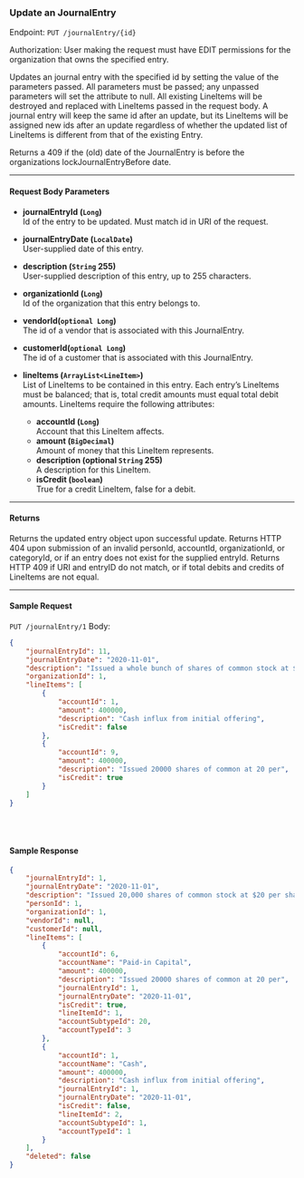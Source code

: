### Update an JournalEntry
Endpoint: `PUT /journalEntry/{id}`

Authorization: User making the request must have EDIT permissions for the organization that owns the specified entry.

Updates an journal entry with the specified id by setting the value of the parameters passed. All parameters must be passed; any unpassed parameters will set the attribute to null. All existing LineItems will be destroyed and replaced with LineItems passed in the request body. A journal entry will keep the same id after an update, but its LineItems will be assigned new ids after an update regardless of whether the updated list of LineItems is different from that of the existing Entry. 

Returns a 409 if the (old) date of the JournalEntry is before the organizations lockJournalEntryBefore date.
___
#### Request Body Parameters
- **journalEntryId (`Long`)**<br/>
Id of the entry to be updated. Must match id in URI of the request.

- **journalEntryDate (`LocalDate`)**<br/>
User-supplied date of this entry.

- **description (`String` 255)**<br/>
User-supplied description of this entry, up to 255 characters.

- **organizationId (`Long`)**<br/>
Id of the organization that this entry belongs to.

- **vendorId(`optional Long`)**<br/>
The id of a vendor that is associated with this JournalEntry.

- **customerId(`optional Long`)**<br/>
The id of a customer that is associated with this JournalEntry.

- **lineItems (`ArrayList<LineItem>`)**<br/>
List of LineItems to be contained in this entry. Each entry’s LineItems must be balanced; that is, total credit amounts must equal total debit amounts. LineItems require the following attributes:
   -  **accountId (`Long`)**<br/>
        Account that this LineItem affects.
    - **amount (`BigDecimal`)**<br/>
        Amount of money that this LineItem represents.
   -  **description (optional `String` 255)**<br/>
        A description for this LineItem.
    - **isCredit (`boolean`)**<br/>
        True for a credit LineItem, false for a debit.
___
#### Returns
Returns the updated entry object upon successful update. Returns HTTP 404 upon submission of an invalid personId, accountId, organizationId, or categoryId, or if an entry does not exist for the supplied entryId. Returns HTTP 409 if URI and entryID do not match, or if total debits and credits of LineItems are not equal.
___
#### Sample Request
`PUT /journalEntry/1`
Body:
```json 
{
    "journalEntryId": 11,
    "journalEntryDate": "2020-11-01",
    "description": "Issued a whole bunch of shares of common stock at $20 per share",
    "organizationId": 1,
    "lineItems": [
        {
            "accountId": 1,
            "amount": 400000,
            "description": "Cash influx from initial offering",
            "isCredit": false
        },
        {
            "accountId": 9,
            "amount": 400000,
            "description": "Issued 20000 shares of common at 20 per",
            "isCredit": true
        }
    ]
}
```
<br />
<br />

#### Sample Response
```json
{
    "journalEntryId": 1,
    "journalEntryDate": "2020-11-01",
    "description": "Issued 20,000 shares of common stock at $20 per share",
    "personId": 1,
    "organizationId": 1,
    "vendorId": null,
    "customerId": null,
    "lineItems": [
        {
            "accountId": 6,
            "accountName": "Paid-in Capital",
            "amount": 400000,
            "description": "Issued 20000 shares of common at 20 per",
            "journalEntryId": 1,
            "journalEntryDate": "2020-11-01",
            "isCredit": true,
            "lineItemId": 1,
            "accountSubtypeId": 20,
            "accountTypeId": 3
        },
        {
            "accountId": 1,
            "accountName": "Cash",
            "amount": 400000,
            "description": "Cash influx from initial offering",
            "journalEntryId": 1,
            "journalEntryDate": "2020-11-01",
            "isCredit": false,
            "lineItemId": 2,
            "accountSubtypeId": 1,
            "accountTypeId": 1
        }
    ],
    "deleted": false
}
```
